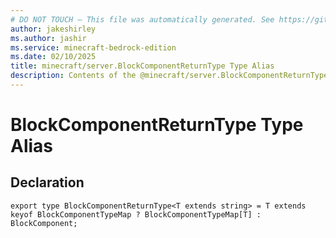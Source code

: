 ```yaml
---
# DO NOT TOUCH — This file was automatically generated. See https://github.com/mojang/minecraftapidocsgenerator to modify descriptions, examples, etc.
author: jakeshirley
ms.author: jashir
ms.service: minecraft-bedrock-edition
ms.date: 02/10/2025
title: minecraft/server.BlockComponentReturnType Type Alias
description: Contents of the @minecraft/server.BlockComponentReturnType type alias.
---
```

# BlockComponentReturnType Type Alias

## Declaration
`export type BlockComponentReturnType<T extends string> = T extends keyof BlockComponentTypeMap ? BlockComponentTypeMap[T] : BlockComponent;`
